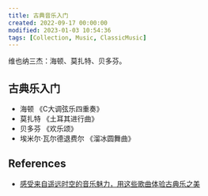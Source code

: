 ```yaml
---
title: 古典音乐入门
created: 2022-09-17 00:00:00
modified: 2023-01-03 10:54:36
tags: [Collection, Music, ClassicMusic]
---
```


维也纳三杰：海顿、莫扎特、贝多芬。

## 古典乐入门

- 海顿 《C大调弦乐四重奏》
- 莫扎特 《土耳其进行曲》
- 贝多芬 《欢乐颂》
- 埃米尔·瓦尔德退费尔 《溜冰圆舞曲》

## References

- [感受来自遥远时空的音乐魅力，用这些歌曲体验古典乐之美](https://sspai.com/post/72679)
